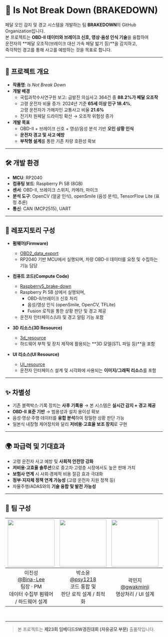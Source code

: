 # 🚗 Is Not Break Down (BRAKEDOWN)

페달 오인 감지 및 경고 시스템을 개발하는 팀 **BRAKEDOWN**의 GitHub Organization입니다.  
본 프로젝트는 **OBD-II 데이터와 브레이크 신호, 영상·음성 인식 기술**을 융합하여  
운전자의 **페달 오조작(브레이크 대신 가속 페달 밟기 등)**을 감지하고,  
즉각적인 경고를 통해 사고를 예방하는 것을 목표로 합니다.  

---

## 🔎 프로젝트 개요
- **작품명**: *Is Not Break Down*  
- **개발 배경**  
  - 국립과학수사연구원 보고: 급발진 의심사고 364건 중 **88.2%가 페달 오조작**  
  - 고령 운전자 비율 증가: 2024년 기준 **65세 이상 인구 18.4%**,  
    고령 운전자가 가해자인 교통사고 비율 **21.6%**  
  - 전기차 원페달 드라이빙 확산 → 오조작 위험성 증가  
- **개발 목표**  
  - OBD-II + 브레이크 신호 + 영상/음성 분석 기반 **오인 상황 인식**  
  - **운전자 경고 및 사고 예방**  
  - **부착형 설계**를 통한 기존 차량 호환성 확보  

---

## 🛠️ 개발 환경
- **MCU**: RP2040  
- **컴퓨팅 보드**: Raspberry Pi 5B (8GB)  
- **센서**: OBD-II, 브레이크 스위치, 카메라, 마이크  
- **분석 도구**: OpenCV (얼굴 인식), openSmile (음성 분석), TensorFlow Lite (표정 추론)  
- **통신**: CAN (MCP2515), UART  

---

## 📂 레포지토리 구성

- **펌웨어(Firmware)**  
  - [OBD2_data_export](https://github.com/brake-down/OBD2_data_export)  
  - RP2040 기반 MCU에서 실행되며, 차량 OBD-II 데이터를 요청 및 수집하는 기능 담당  

- **컴퓨트 코드(Compute Code)**  
  - [Raspberry5_brake-down](https://github.com/brake-down/Raspberry5_brake-down)  
  - Raspberry Pi 5B 상에서 실행되며,  
    - OBD-II/브레이크 신호 처리  
    - 음성/영상 인식 (openSmile, OpenCV, TFLite)  
    - Fusion 로직을 통한 상황 판단 및 경고 제공  
  - 운전자 인터페이스(UI) 및 경고 알림 기능 포함

- **3D 리소스(3D Resource)**  
  - [3d_resource](https://github.com/brake-down/3d_resource)  
  - 하드웨어 부착 및 장치 제작에 활용되는 **3D 모델(STL 파일 등)**을 포함  

- **UI 리소스(UI Resource)**  
  - [UI_resource](https://github.com/brake-down/UI_resource)  
  - 운전자 인터페이스 설계 및 시각화에 사용되는 **이미지/그래픽 리소스**를 포함 
    
---

## ✨ 차별성
- 기존 블랙박스·기록 장치는 **사후 기록용** → 본 시스템은 **실시간 감지 + 경고 제공**  
- **OBD-II 표준 기반** → 범용성과 설치 용이성 확보  
- 음성·영상·주행 데이터를 **융합 분석**하여 정밀한 상황 판단 가능  
- 일본식 내장형 제어장치와 달리 **저비용·고효율 보조 장치**로 구현  

---

## 🌍 파급력 및 기대효과
- 고령 운전자 사고 예방 및 **사회적 안전망 강화**  
- **저비용·고효율 솔루션**으로 중고차·고령층 시장에서도 높은 판매 가치  
- **보험사 연계** 시 사회·경제적 비용 절감 효과 극대화  
- **정부·지자체 정책 연계 가능성** (고령 운전자 지원 정책 등)  
- 자율주행/ADAS와의 **기술 융합 및 발전 가능성**  

---

## 👥 팀 구성
|<img src="https://github.com/Bina-Lee.png" width="150" height="150"/>|<img src="https://github.com/psy1218.png" width="150" height="150"/>|<img src="https://github.com/gwakminji.png" width="150" height="150"/>|<img src="https://github.com/noidnoidnoid3.png" width="150" height="150"/>|
|:-:|:-:|:-:|:-:|
|이진성<br/>[@Bina-Lee](https://github.com/Bina-Lee)<br/>팀장 · PM<br/>데이터 수집부 펌웨어 / 하드웨어 설계|박소윤<br/>[@psy1218](https://github.com/psy1218)<br/>코드 통합 및<br/>판단 로직 설계 / 최적화|곽민지<br/>[@gwakminji](https://github.com/gwakminji)<br/>영상처리 / UI 설계|김민서<br/>[@noidnoidnoid3](https://github.com/noidnoidnoid3)<br/>음성처리 / UI 설계|
<br/>

---

> 본 프로젝트는 **제23회 임베디드SW경진대회 (자유공모 부문)** 출품작입니다.  
